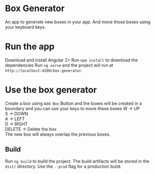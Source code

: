 # Box Generator

An app to generate new boxes in your app. And move those boxes using your keyboard keys.

# Run the app

Download and install Angular 2+
Run `npm install` to download the dependencies
Run `ng serve` and the project will run at `http://localhost:4200/box-generator`.

# Use the box generator

Create a box using `Add Box` Button and the boxes will be created in a boundary and you can use your keys to move these boxes
    W -> UP</br>
    S -> DOWN</br>
    A -> LEFT</br>
    D -> RIGHT</br>
    DELETE -> Delete the box</br>
The new box will always overlap the previous boxes.

## Build

Run `ng build` to build the project. The build artifacts will be stored in the `dist/` directory. Use the `--prod` flag for a production build.
